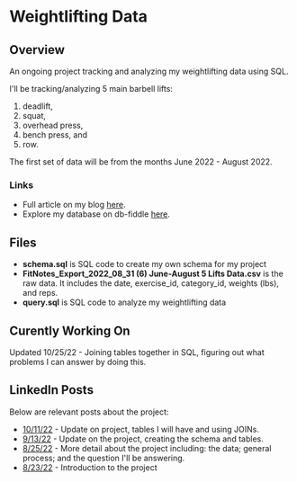 # Weightlifting Data
## Overview
An ongoing project tracking and analyzing my weightlifting data using SQL. 

I'll be tracking/analyzing 5 main barbell lifts: 
1. deadlift, 
2. squat, 
3. overhead press,
4. bench press, and
5. row. 

The first set of data will be from the months June 2022 - August 2022. 

### Links
* Full article on my blog [here](https://www.kellyjadams.com/post/weightlifting-project). 
* Explore my database on db-fiddle [here](https://www.db-fiddle.com/f/vSuQMqMWAtkJELP2gmPZNM/13).

## Files
* **schema.sql** is SQL code to create my own schema for my project
* **FitNotes_Export_2022_08_31 (6) June-August 5 Lifts Data.csv** is the raw data. It includes the date, exercise_id, category_id, weights (lbs), and reps.
* **query.sql** is SQL code to analyze my weightlifting data

## Curently Working On
Updated 10/25/22 - Joining tables together in SQL, figuring out what problems I can answer by doing this. 

## LinkedIn Posts
Below are relevant posts about the project:
* [10/11/22](https://www.linkedin.com/posts/kellyjianadams_linkedinhardmode-dataanalytics-sql-activity-6985673150244016128-4LFr?utm_source=share&utm_medium=member_desktop) - Update on project, tables I will have and using JOINs. 
* [9/13/22](https://www.linkedin.com/posts/kellyjianadams_linkedinhardmode-dataanalytics-portfolioproject-activity-6975535427982123009-N1LJ?utm_source=share&utm_medium=member_desktop) - Update on the project, creating the schema and tables. 
* [8/25/22](https://www.linkedin.com/posts/kellyjianadams_linkedinhardmode-dataanalytics-personalproject-activity-6968651916721418241-mivC?utm_source=share&utm_medium=member_desktop) - More detail about the project including: the data; general process; and the question I'll be answering. 
* [8/23/22](https://www.linkedin.com/posts/kellyjianadams_linkedinhardmode-dataanalytics-personalproject-activity-6967908708555128832-lyLR?utm_source=share&utm_medium=member_desktop) - Introduction to the project
